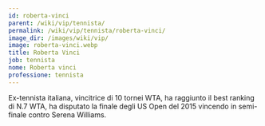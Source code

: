 ```yaml
---
id: roberta-vinci
parent: /wiki/vip/tennista/
permalink: /wiki/vip/tennista/roberta-vinci/
image_dir: /images/wiki/vip/
image: roberta-vinci.webp
title: Roberta Vinci
job: tennista
nome: Roberta vinci
professione: tennista
---
```

Ex-tennista italiana, vincitrice di 10 tornei WTA, ha raggiunto il best ranking di N.7 WTA, ha disputato la finale degli US Open del 2015 vincendo in semi-finale contro Serena Williams.